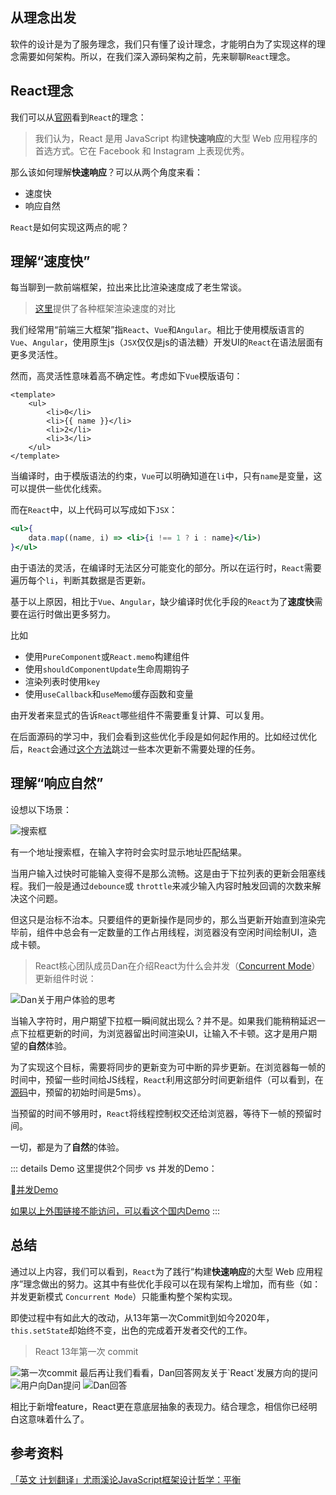 ## 从理念出发
软件的设计是为了服务理念，我们只有懂了设计理念，才能明白为了实现这样的理念需要如何架构。所以，在我们深入源码架构之前，先来聊聊`React`理念。

## React理念
我们可以从[官网](https://zh-hans.reactjs.org/docs/thinking-in-react.html)看到`React`的理念：
> 我们认为，React 是用 JavaScript 构建**快速响应**的大型 Web 应用程序的首选方式。它在 Facebook 和 Instagram 上表现优秀。

那么该如何理解**快速响应**？可以从两个角度来看：
- 速度快
- 响应自然

`React`是如何实现这两点的呢？

## 理解“速度快”

每当聊到一款前端框架，拉出来比比渲染速度成了老生常谈。

> [这里](https://stefankrause.net/js-frameworks-benchmark8/table.html)提供了各种框架渲染速度的对比

我们经常用“前端三大框架”指`React`、`Vue`和`Angular`。相比于使用模版语言的`Vue`、`Angular`，使用原生js（`JSX`仅仅是js的语法糖）开发UI的`React`在语法层面有更多灵活性。

然而，高灵活性意味着高不确定性。考虑如下`Vue`模版语句：

```vue
<template>
    <ul>
        <li>0</li>
        <li>{{ name }}</li>
        <li>2</li>
        <li>3</li>
    </ul>
</template>
```

当编译时，由于模版语法的约束，`Vue`可以明确知道在`li`中，只有`name`是变量，这可以提供一些优化线索。

而在`React`中，以上代码可以写成如下`JSX`：

```jsx
<ul>{
    data.map((name, i) => <li>{i !== 1 ? i : name}</li>)
}</ul>
```
由于语法的灵活，在编译时无法区分可能变化的部分。所以在运行时，`React`需要遍历每个`li`，判断其数据是否更新。

基于以上原因，相比于`Vue`、`Angular`，缺少编译时优化手段的`React`为了**速度快**需要在运行时做出更多努力。

比如

- 使用`PureComponent`或`React.memo`构建组件
- 使用`shouldComponentUpdate`生命周期钩子
- 渲染列表时使用`key`
- 使用`useCallback`和`useMemo`缓存函数和变量

由开发者来显式的告诉`React`哪些组件不需要重复计算、可以复用。

在后面源码的学习中，我们会看到这些优化手段是如何起作用的。比如经过优化后，`React`会通过[这个方法](https://github.com/facebook/react/blob/master/packages/react-reconciler/src/ReactFiberBeginWork.new.js#L2937)跳过一些本次更新不需要处理的任务。


## 理解“响应自然”

设想以下场景：

<img :src="$withBase('/img/searchbox.gif')" alt="搜索框">
<!-- ![搜索框](/img/searchbox.gif) -->

有一个地址搜索框，在输入字符时会实时显示地址匹配结果。

当用户输入过快时可能输入变得不是那么流畅。这是由于下拉列表的更新会阻塞线程。我们一般是通过`debounce`或 `throttle`来减少输入内容时触发回调的次数来解决这个问题。

但这只是治标不治本。只要组件的更新操作是同步的，那么当更新开始直到渲染完毕前，组件中总会有一定数量的工作占用线程，浏览器没有空闲时间绘制UI，造成卡顿。

>React核心团队成员Dan在介绍React为什么会并发（[Concurrent Mode](https://zh-hans.reactjs.org/docs/concurrent-mode-intro.html)）更新组件时说：
<img :src="$withBase('/img/update.png')" alt="Dan关于用户体验的思考">
<!-- ![Dan关于用户体验的思考](/img/update.png) -->

当输入字符时，用户期望下拉框一瞬间就出现么？并不是。如果我们能稍稍延迟一点下拉框更新的时间，为浏览器留出时间渲染UI，让输入不卡顿。这才是用户期望的**自然**体验。

为了实现这个目标，需要将同步的更新变为可中断的异步更新。在浏览器每一帧的时间中，预留一些时间给JS线程，`React`利用这部分时间更新组件（可以看到，在[源码](https://github.com/facebook/react/blob/4c7036e807fa18a3e21a5182983c7c0f05c5936e/packages/scheduler/src/forks/SchedulerHostConfig.default.js#L119)中，预留的初始时间是5ms）。

当预留的时间不够用时，`React`将线程控制权交还给浏览器，等待下一帧的预留时间。

一切，都是为了**自然**的体验。

::: details Demo
这里提供2个同步 vs 并发的Demo：

[并发Demo](https://codesandbox.io/s/w8j0s?file=/src/index.js)

[如果以上外围链接不能访问，可以看这个国内Demo](https://code.h5jun.com/coges/1/edit?html,js,output)
:::

## 总结

通过以上内容，我们可以看到，`React`为了践行“构建**快速响应**的大型 Web 应用程序”理念做出的努力。这其中有些优化手段可以在现有架构上增加，而有些（如：并发更新模式 `Concurrent Mode`）只能重构整个架构实现。

即使过程中有如此大的改动，从13年第一次Commit到如今2020年，`this.setState`却始终不变，出色的完成着开发者交代的工作。
> React 13年第一次 commit
<!-- ![第一次commit](/img/firstCommit.png) -->
<img :src="$withBase('/img/firstCommit.png')" alt="第一次commit">
最后再让我们看看，Dan回答网友关于`React`发展方向的提问
<img :src="$withBase('/img/ques1.png')" alt="用户向Dan提问">
<img :src="$withBase('/img/ans1.png')" alt="Dan回答">
<!-- ![用户向Dan提问](/img/ques1.png)
![Dan回答](/img/ans1.png) -->

相比于新增feature，React更在意底层抽象的表现力。结合理念，相信你已经明白这意味着什么了。

## 参考资料

[「英文 计划翻译」尤雨溪论JavaScript框架设计哲学：平衡](https://www.bilibili.com/video/BV134411c7Sk?from=search&seid=17404881291635824595)
